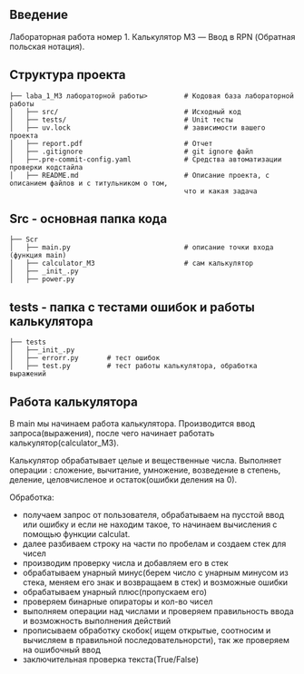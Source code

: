 ## Введение
Лабораторная работа номер 1. 
Калькулятор M3 — Ввод в RPN (Обратная польская нотация).


## Структура проекта
   
    ├── laba_1_M3 лабораторной работы>         # Кодовая база лабораторной работы
    │   ├── src/                               # Исходный код
    │   ├── tests/                             # Unit тесты
    │   ├── uv.lock                            # зависимости вашего проекта
    │   ├── report.pdf                         # Отчет
    │   ├── .gitignore                         # git ignore файл
    │   ├──.pre-commit-config.yaml             # Средства автоматизации проверки кодстайла
    │   ├── README.md                          # Описание проекта, с описанием файлов и с титульником о том,
                                               что и какая задача
## Src - основная папка кода
  
    ├── Scr         
    │   ├── main.py                            # описание точки входа (функция main)
    │   ├── calculator_M3                      # сам калькулятор
    │   ├── _init_.py                         
    │   ├── power.py 

## tests - папка с тестами ошибок и работы калькулятора

    ├── tests         
    │   ├──_init_.py                           
    │   ├── errorr.py       # тест ошибок
    │   ├── test.py         # тест работы калькулятора, обработка выражений


## Работа калькулятора

В main мы начинаем работа калькулятора. Производится ввод запроса(выражения), после чего начинает работать калькулятор(calculator_M3).

Калькулятор обрабатывает целые и вещественные числа.
Выполняет операции : сложение, вычитание, умножение, возведение в степень, деление, целовчисленое и остаток(ошибки деления на 0).

Обработка:
 - получаем запрос от пользователя, обрабатываем на пусстой ввод или ошибку и если не находим такое, то начинаем вычисления с помощью функции calculat.
 - далее разбиваем строку на части по пробелам и создаем стек для чисел
 - производим проверку числа и добавляем его в стек
 - обрабатываем унарный минус(берем число с унарным минусом из стека, меняем его знак и возвращаем в стек) и возможные ошибки
 - обрабатываем унарный плюс(пропускаем его)
 - проверяем бинарные опираторы и кол-во чисел
 - выполняем операции над числами и проверяем правильность ввода и возможность выполнения действий
 - прописываем обработку скобок( ищем открытые, соотносим и вычисляем в правильной последовательнорсти), так же проверяем на ошибочный ввод
 - заключительная проверка текста(True/False)
